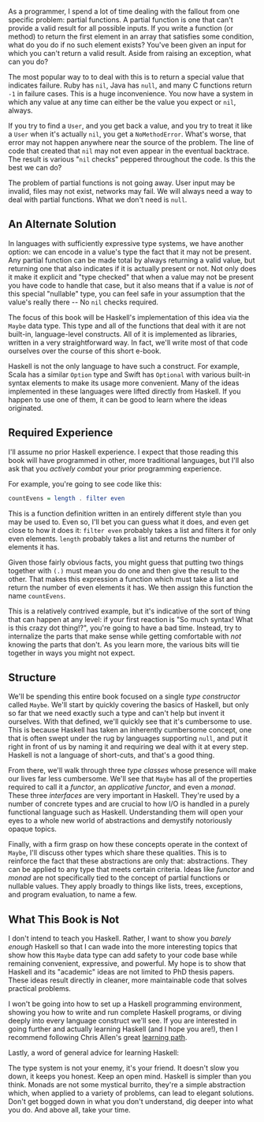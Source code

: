 As a programmer, I spend a lot of time dealing with the fallout from one
specific problem: partial functions. A partial function is one that can't
provide a valid result for all possible inputs. If you write a function (or
method) to return the first element in an array that satisfies some condition,
what do you do if no such element exists? You've been given an input for which
you can't return a valid result. Aside from raising an exception, what can you
do?

The most popular way to to deal with this is to return a special value that
indicates failure. Ruby has `nil`, Java has `null`, and many C functions return
`-1` in failure cases. This is a huge inconvenience. You now have a system in
which any value at any time can either be the value you expect or `nil`, always.

If you try to find a `User`, and you get back a value, and you try to treat it
like a `User` when it's actually `nil`, you get a `NoMethodError`. What's worse,
that error may not happen anywhere near the source of the problem. The line of
code that created that `nil` may not even appear in the eventual backtrace. The
result is various "`nil` checks" peppered throughout the code. Is this the best
we can do?

The problem of partial functions is not going away. User input may be invalid,
files may not exist, networks may fail. We will always need a way to deal with
partial functions. What we don't need is `null`.

## An Alternate Solution

In languages with sufficiently expressive type systems, we have another option:
we can encode in a value's type the fact that it may not be present. Any partial
function can be made total by always returning a valid value, but returning one
that also indicates if it is actually present or not. Not only does it make it
explicit and "type checked" that when a value may not be present you have code
to handle that case, but it also means that if a value is *not* of this special
"nullable" type, you can feel safe in your assumption that the value's really
there -- No `nil` checks required.

The focus of this book will be Haskell's implementation of this idea via the
`Maybe` data type. This type and all of the functions that deal with it are not
built-in, language-level constructs. All of it is implemented as libraries,
written in a very straightforward way. In fact, we'll write most of that code
ourselves over the course of this short e-book.

Haskell is not the only language to have such a construct. For example, Scala
has a similar `Option` type and Swift has `Optional` with various built-in
syntax elements to make its usage more convenient. Many of the ideas implemented
in these languages were lifted directly from Haskell. If you happen to use one
of them, it can be good to learn where the ideas originated.

## Required Experience

I'll assume no prior Haskell experience. I expect that those reading this book
will have programmed in other, more traditional languages, but I'll also ask
that you *actively combat* your prior programming experience.

For example, you're going to see code like this:

```haskell
countEvens = length . filter even
```

This is a function definition written in an entirely different style than you
may be used to. Even so, I'll bet you can guess what it does, and even get close
to how it does it: `filter even` probably takes a list and filters it for only
even elements. `length` probably takes a list and returns the number of elements
it has.

Given those fairly obvious facts, you might guess that putting two things
together with `(.)` must mean you do one and then give the result to the other.
That makes this expression a function which must take a list and return the
number of even elements it has. We then assign this function the name
`countEvens`.

This is a relatively contrived example, but it's indicative of the sort of thing
that can happen at any level: if your first reaction is "So much syntax! What is
this crazy dot thing!?", you're going to have a bad time. Instead, try to
internalize the parts that make sense while getting comfortable with *not*
knowing the parts that don't. As you learn more, the various bits will tie
together in ways you might not expect.

## Structure

We'll be spending this entire book focused on a single *type constructor* called
`Maybe`. We'll start by quickly covering the basics of Haskell, but only so far
that we need exactly such a type and can't help but invent it ourselves. With
that defined, we'll quickly see that it's cumbersome to use. This is because
Haskell has taken an inherently cumbersome concept, one that is often swept
under the rug by languages supporting `null`, and put it right in front of us by
naming it and requiring we deal with it at every step. Haskell is not a language
of short-cuts, and that's a good thing.

From there, we'll walk through three *type classes* whose presence will make our
lives far less cumbersome. We'll see that `Maybe` has all of the properties
required to call it a *functor*, an *applicative functor*, and even a *monad*.
These three *interfaces* are very important in Haskell. They're used by a number
of concrete types and are crucial to how I/O is handled in a purely functional
language such as Haskell. Understanding them will open your eyes to a whole new
world of abstractions and demystify notoriously opaque topics.

Finally, with a firm grasp on how these concepts operate in the context of
`Maybe`, I'll discuss other types which share these qualities. This is to
reinforce the fact that these abstractions are only that: abstractions. They can
be applied to any type that meets certain criteria. Ideas like *functor* and
*monad* are not specifically tied to the concept of partial functions or
nullable values. They apply broadly to things like lists, trees, exceptions, and
program evaluation, to name a few.

## What This Book is Not

I don't intend to teach you Haskell. Rather, I want to show you *barely enough*
Haskell so that I can wade into the more interesting topics that show how this
`Maybe` data type can add safety to your code base while remaining convenient,
expressive, and powerful. My hope is to show that Haskell and its "academic"
ideas are not limited to PhD thesis papers. These ideas result directly in
cleaner, more maintainable code that solves practical problems.

I won't be going into how to set up a Haskell programming environment, showing
you how to write and run complete Haskell programs, or diving deeply into every
language construct we'll see. If you are interested in going further and
actually learning Haskell (and I hope you are!), then I recommend following
Chris Allen's great [learning path][learnhaskell].

[learnhaskell]: https://github.com/bitemyapp/learnhaskell

Lastly, a word of general advice for learning Haskell:

The type system is not your enemy, it's your friend. It doesn't slow you down,
it keeps you honest. Keep an open mind. Haskell is simpler than you think.
Monads are not some mystical burrito, they're a simple abstraction which, when
applied to a variety of problems, can lead to elegant solutions. Don't get
bogged down in what you don't understand, dig deeper into what you do. And above
all, take your time.
